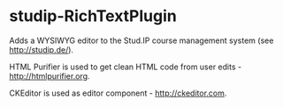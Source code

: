 studip-RichTextPlugin
=====================

Adds a WYSIWYG editor to the Stud.IP course management system (see http://studip.de/).

HTML Purifier is used to get clean HTML code from user edits - http://htmlpurifier.org.

CKEditor is used as editor component - http://ckeditor.com.
